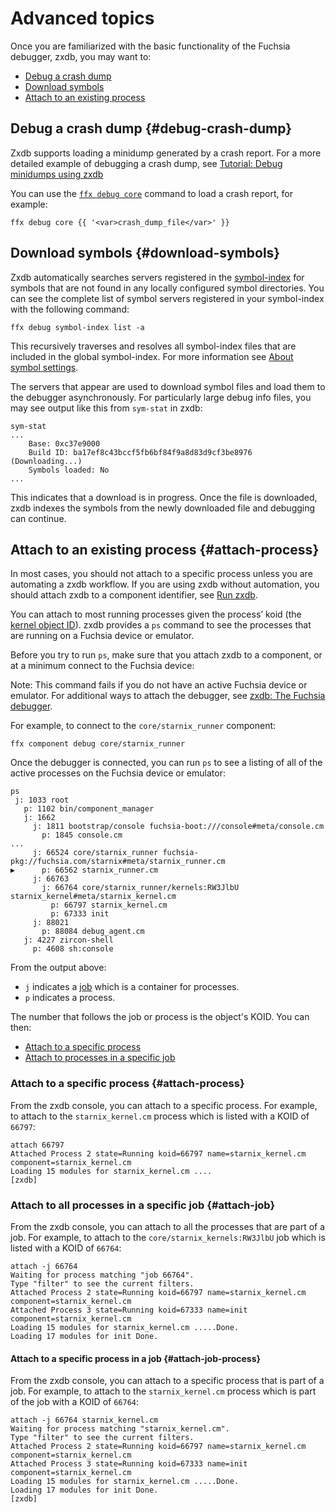 # Advanced topics

Once you are familiarized with the basic functionality of the Fuchsia debugger,
zxdb, you may want to:

* [Debug a crash dump](#debug-crash-dump)
* [Download symbols](#download-symbols)
* [Attach to an existing process](#attach-process)

## Debug a crash dump {#debug-crash-dump}

Zxdb supports loading a minidump generated by a crash report. For a more
detailed example of debugging a crash dump, see
[Tutorial: Debug minidumps using zxdb][zxdb-tutorial-minidumps]

You can use the [`ffx debug core`](https://fuchsia.dev/reference/tools/sdk/ffx#core)
command to load a crash report, for example:

```none
ffx debug core {{ '<var>crash_dump_file</var>' }}
```

## Download symbols {#download-symbols}

Zxdb automatically searches servers registered in the
[symbol-index][ffx-debug-symbol-index] for symbols that are not found in any
locally configured symbol directories. You can see the complete list of symbol
servers registered in your symbol-index with the following command:

```posix-terminal
ffx debug symbol-index list -a
```

This recursively traverses and resolves all symbol-index files that are included
in the global symbol-index. For more information see
[About symbol settings][about-symbol-settings].

The servers that appear are used to download symbol files and load them to
the debugger asynchronously. For particularly large debug info files, you may
see output like this from `sym-stat` in zxdb:

```none{: .devsite-terminal data-terminal-prefix="[zxdb]" }
sym-stat
...
    Base: 0xc37e9000
    Build ID: ba17ef8c43bccf5fb6bf84f9a8d83d9cf3be8976 (Downloading...)
    Symbols loaded: No
...
```

This indicates that a download is in progress. Once the file is downloaded,
zxdb indexes the symbols from the newly downloaded file and debugging can
continue.

## Attach to an existing process {#attach-process}

In most cases, you should not attach to a specific process unless you are
automating a zxdb workflow. If you are using zxdb without automation, you
should attach zxdb to a component identifier, see [Run zxdb][zxdb-readme-run].

You can attach to most running processes given the process’ koid (the
[kernel object ID][koid-concept]). zxdb provides a `ps` command to see the
processes that are running on a Fuchsia device or emulator.

Before you try to run `ps`, make sure that you attach zxdb to a component, or
at a minimum connect to the Fuchsia device:

Note: This command fails if you do not have an active Fuchsia device or
emulator. For additional ways to attach the debugger, see
[zxdb: The Fuchsia debugger][zxdb-readme].

For example, to connect to the `core/starnix_runner` component:

```posix-terminal
ffx component debug core/starnix_runner
```

Once the debugger is connected, you can run `ps` to see a listing of all of the
active processes on the Fuchsia device or emulator:

```none {: .devsite-terminal data-terminal-prefix="[zxdb]" }
ps
 j: 1033 root
   p: 1102 bin/component_manager
   j: 1662
     j: 1811 bootstrap/console fuchsia-boot:///console#meta/console.cm
       p: 1845 console.cm
...
     j: 66524 core/starnix_runner fuchsia-pkg://fuchsia.com/starnix#meta/starnix_runner.cm
▶      p: 66562 starnix_runner.cm
     j: 66763
       j: 66764 core/starnix_runner/kernels:RW3JlbU starnix_kernel#meta/starnix_kernel.cm
         p: 66797 starnix_kernel.cm
         p: 67333 init
     j: 88021
       p: 88084 debug_agent.cm
   j: 4227 zircon-shell
     p: 4608 sh:console
```

From the output above:

* `j` indicates a [job](/docs/concepts/kernel/concepts.md) which is a container
  for processes.
* `p` indicates a process.

The number that follows the job or process is the object's KOID. You can then:

* [Attach to a specific process](#attach-process)
* [Attach to processes in a specific job](#attach-job)

### Attach to a specific process {#attach-process}

From the zxdb console, you can attach to a specific process. For example,
to attach to the `starnix_kernel.cm` process which is listed with a KOID of `66797`:

```none {: .devsite-terminal data-terminal-prefix="[zxdb]" }
attach 66797
Attached Process 2 state=Running koid=66797 name=starnix_kernel.cm component=starnix_kernel.cm
Loading 15 modules for starnix_kernel.cm ....
[zxdb]
```

### Attach to all processes in a specific job {#attach-job}

From the zxdb console, you can attach to all the processes that are part of a
job. For example, to attach to the `core/starnix_kernels:RW3JlbU` job which is
listed with a KOID of `66764`:

```none {: .devsite-terminal data-terminal-prefix="[zxdb]" }
attach -j 66764
Waiting for process matching "job 66764".
Type "filter" to see the current filters.
Attached Process 2 state=Running koid=66797 name=starnix_kernel.cm component=starnix_kernel.cm
Attached Process 3 state=Running koid=67333 name=init component=starnix_kernel.cm
Loading 15 modules for starnix_kernel.cm .....Done.
Loading 17 modules for init Done.
```

#### Attach to a specific process in a job {#attach-job-process}

From the zxdb console, you can attach to a specific process that is part of a
job. For example, to attach to the `starnix_kernel.cm` process which is part of
the job with a KOID of `66764`:

```none {: .devsite-terminal data-terminal-prefix="[zxdb]" }
attach -j 66764 starnix_kernel.cm
Waiting for process matching "starnix_kernel.cm".
Type "filter" to see the current filters.
Attached Process 2 state=Running koid=66797 name=starnix_kernel.cm component=starnix_kernel.cm
Attached Process 3 state=Running koid=67333 name=init component=starnix_kernel.cm
Loading 15 modules for starnix_kernel.cm .....Done.
Loading 17 modules for init Done.
[zxdb]
```

[koid-concept]: /docs/concepts/kernel/concepts.md#kernel_object_ids
[zxdb-readme]: /docs/development/debugger/README.md
[zxdb-readme-run]: /docs/development/debugger/README.md#run_zxdb
[zxdb-tutorial-minidumps]: /docs/development/debugger/tutorial-minidumps.md
[ffx-debug-symbol-index]: /docs/development/sdk/ffx/register-debug-symbols.md
[about-symbol-settings]: symbols.md#about_symbol_settings